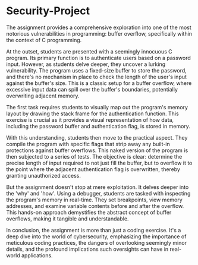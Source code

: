 # Security-Project

The assignment provides a comprehensive exploration into one of the most notorious vulnerabilities in programming: buffer overflow, specifically within the context of C programming.

At the outset, students are presented with a seemingly innocuous C program. Its primary function is to authenticate users based on a password input. However, as students delve deeper, they uncover a lurking vulnerability. The program uses a fixed-size buffer to store the password, and there's no mechanism in place to check the length of the user's input against the buffer's size. This is a classic setup for a buffer overflow, where excessive input data can spill over the buffer's boundaries, potentially overwriting adjacent memory.

The first task requires students to visually map out the program's memory layout by drawing the stack frame for the authentication function. This exercise is crucial as it provides a visual representation of how data, including the password buffer and authentication flag, is stored in memory.

With this understanding, students then move to the practical aspect. They compile the program with specific flags that strip away any built-in protections against buffer overflows. This naked version of the program is then subjected to a series of tests. The objective is clear: determine the precise length of input required to not just fill the buffer, but to overflow it to the point where the adjacent authentication flag is overwritten, thereby granting unauthorized access.

But the assignment doesn't stop at mere exploitation. It delves deeper into the 'why' and 'how'. Using a debugger, students are tasked with inspecting the program's memory in real-time. They set breakpoints, view memory addresses, and examine variable contents before and after the overflow. This hands-on approach demystifies the abstract concept of buffer overflows, making it tangible and understandable.

In conclusion, the assignment is more than just a coding exercise. It's a deep dive into the world of cybersecurity, emphasizing the importance of meticulous coding practices, the dangers of overlooking seemingly minor details, and the profound implications such oversights can have in real-world applications.
